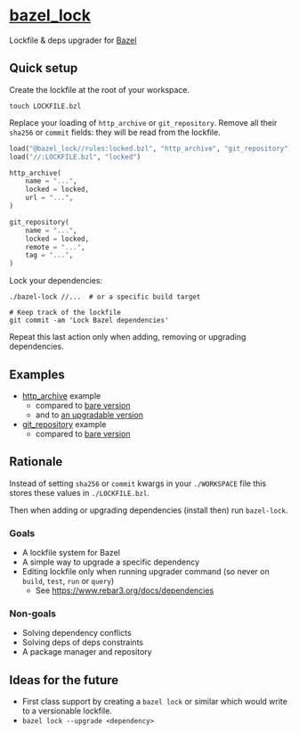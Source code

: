 # [bazel_lock](https://github.com/fenollp/bazel_lock)

Lockfile & deps upgrader for [Bazel](https://bazel.build)

## Quick setup

Create the lockfile at the root of your workspace.
```shell
touch LOCKFILE.bzl
```

Replace your loading of `http_archive` or `git_repository`.
Remove all their `sha256` or `commit` fields: they will be read from the lockfile.
```python
load("@bazel_lock//rules:locked.bzl", "http_archive", "git_repository")
load("//:LOCKFILE.bzl", "locked")

http_archive(
    name = "...",
    locked = locked,
    url = "...",
)

git_repository(
    name = "...",
    locked = locked,
    remote = "...",
    tag = "...",
)
```

Lock your dependencies:
```shell
./bazel-lock //...  # or a specific build target

# Keep track of the lockfile
git commit -am 'Lock Bazel dependencies'
```
Repeat this last action only when adding, removing or upgrading dependencies.

## Examples

* [http_archive](./example_http_archive_bare/WORKSPACE) example
    * compared to [bare version](./example_http_archive_locked/WORKSPACE)
    * and to [an upgradable version](./example_http_archive_locked_upgradable/WORKSPACE)
* [git_repository](./example_git_repository_bare/WORKSPACE) example
	* compared to [bare version](./example_git_repository_locked/WORKSPACE)

## Rationale

Instead of setting `sha256` or `commit` kwargs in your `./WORKSPACE` file this stores these values in `./LOCKFILE.bzl`.

Then when adding or upgrading dependencies (install then) run `bazel-lock`.

### Goals

* A lockfile system for Bazel
* A simple way to upgrade a specific dependency
* Editing lockfile only when running upgrader command (so never on `build`, `test`, `run` or `query`)
	* See https://www.rebar3.org/docs/dependencies

### Non-goals

* Solving dependency conflicts
* Solving deps of deps constraints
* A package manager and repository

## Ideas for the future

* First class support by creating a `bazel lock` or similar which would write to a versionable lockfile.
* `bazel lock --upgrade <dependency>`
